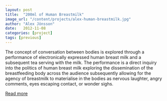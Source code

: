 ```yaml
---
layout: post
title:  "200ml of Human Breastmilk"
image_url: "/content/projects/alex-human-breastmilk.jpg"
author: "Alex Jönsson"
date:   2012-11-08
categories: [project]
tags: [previous]
---
```


The concept of conversation between bodies is explored through a performance of electronically expressed human breast milk and a subsequent tea serving with the milk. The performance is a direct inquiry into the politics of human breast milk exploring the dissemination of the breastfeeding body across the audience subsequently allowing for the agency of breastmilk to materialise in the bodies as nervous laughter, angry comments, eyes escaping contact, or wonder sighs.  

[Read more](http://www.motheringamplified.com/)
